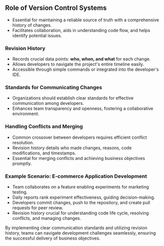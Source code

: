 ```table-of-contents 
```

## Role of Version Control Systems

- Essential for maintaining a reliable source of truth with a comprehensive history of changes.
- Facilitates collaboration, aids in understanding code flow, and helps identify potential issues.

### Revision History

- Records crucial data points: **who, when, and what** for each change.
- Allows developers to navigate the project's entire timeline easily.
- Accessible through simple commands or integrated into the developer's IDE.

### Standards for Communicating Changes

- Organizations should establish clear standards for effective communication among developers.
- Enhances team transparency and openness, fostering a collaborative environment.

### Handling Conflicts and Merging

- Common crossover between developers requires efficient conflict resolution.
- Revision history details who made changes, reasons, code modifications, and timestamps.
- Essential for merging conflicts and achieving business objectives promptly.

### Example Scenario: E-commerce Application Development

- Team collaborates on a feature enabling experiments for marketing testing.
- Daily reports rank experiment effectiveness, guiding decision-making.
- Developers commit changes, push to the repository, and create pull requests for peer review.
- Revision history crucial for understanding code life cycle, resolving conflicts, and managing changes.


By implementing clear communication standards and utilizing revision history, teams can navigate development challenges seamlessly, ensuring the successful delivery of business objectives.
